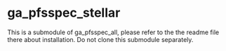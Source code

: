 # ga_pfsspec_stellar

This is a submodule of ga_pfsspec_all, please refer to the the readme file there about installation. Do not clone this submodule separately.